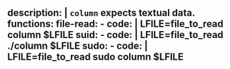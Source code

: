 description: |
  `column` expects textual data.
functions:
  file-read:
    - code: |
        LFILE=file_to_read
        column $LFILE
  suid:
    - code: |
        LFILE=file_to_read
        ./column $LFILE
  sudo:
    - code: |
        LFILE=file_to_read
        sudo column $LFILE
---
